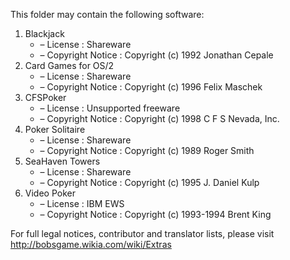 This folder may contain the following software:

1. Blackjack
   - – License : Shareware
   - – Copyright Notice : Copyright (c) 1992 Jonathan Cepale
2. Card Games for OS/2
   - – License : Shareware
   - – Copyright Notice : Copyright (c) 1996 Felix Maschek
3. CFSPoker
   - – License : Unsupported freeware
   - – Copyright Notice : Copyright (c) 1998 C F S Nevada, Inc.
4. Poker Solitaire
   - – License : Shareware
   - – Copyright Notice : Copyright (c) 1989 Roger Smith
5. SeaHaven Towers
   - – License : Shareware
   - – Copyright Notice : Copyright (c) 1995 J. Daniel Kulp
6. Video Poker
   - – License : IBM EWS
   - – Copyright Notice : Copyright (c) 1993-1994 Brent King

For full legal notices, contributor and translator lists, please visit http://bobsgame.wikia.com/wiki/Extras
